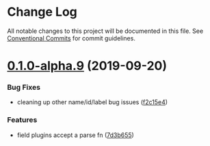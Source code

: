 # Change Log

All notable changes to this project will be documented in this file.
See [Conventional Commits](https://conventionalcommits.org) for commit guidelines.

# [0.1.0-alpha.9](https://github.com/tinacms/tinacms/compare/@tinacms/form-builder@0.1.0-alpha.8...@tinacms/form-builder@0.1.0-alpha.9) (2019-09-20)


### Bug Fixes

* cleaning up other name/id/label bug issues ([f2c15e4](https://github.com/tinacms/tinacms/commit/f2c15e4))


### Features

* field plugins accept a parse fn ([7d3b655](https://github.com/tinacms/tinacms/commit/7d3b655))

